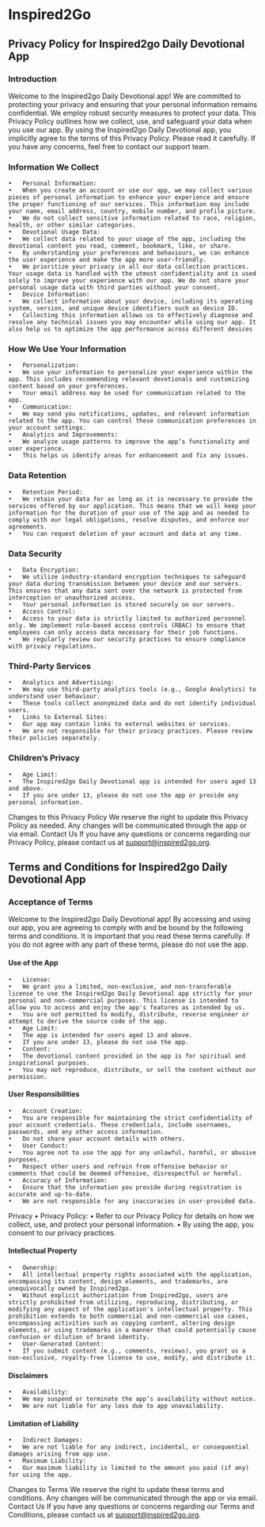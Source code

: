 # Inspired2Go
## Privacy Policy for Inspired2go Daily Devotional App
### Introduction
Welcome to the Inspired2go Daily Devotional app! We are committed to protecting your privacy and ensuring that your personal information remains confidential. We employ robust security measures to protect your data. 
This Privacy Policy outlines how we collect, use, and safeguard your data when you use our app.
By using the Inspired2go Daily Devotional app, you implicitly agree to the terms of this Privacy Policy. Please read it carefully. If you have any concerns, feel free to contact our support team.
### Information We Collect
	•	Personal Information:
	•	When you create an account or use our app, we may collect various pieces of personal information to enhance your experience and ensure the proper functioning of our services. This information may include your name, email address, country, mobile number, and profile picture.
	•	We do not collect sensitive information related to race, religion, health, or other similar categories.
	•	Devotional Usage Data:
	•	We collect data related to your usage of the app, including the devotional content you read, comment, bookmark, like, or share.
	•	By understanding your preferences and behaviours, we can enhance the user experience and make the app more user-friendly.
	•	We prioritize your privacy in all our data collection practices. Your usage data is handled with the utmost confidentiality and is used solely to improve your experience with our app. We do not share your personal usage data with third parties without your consent.
	•	Device Information:
	•	We collect information about your device, including its operating system, version, and unique device identifiers such as device ID.
	•	Collecting this information allows us to effectively diagnose and resolve any technical issues you may encounter while using our app. It also help us to optimize the app performance across different devices
### How We Use Your Information
	•	Personalization:
	•	We use your information to personalize your experience within the app. This includes recommending relevant devotionals and customizing content based on your preferences.
	•	Your email address may be used for communication related to the app.
	•	Communication:
	•	We may send you notifications, updates, and relevant information related to the app. You can control these communication preferences in your account settings.
	•	Analytics and Improvements:
	•	We analyze usage patterns to improve the app’s functionality and user experience.
	•	This helps us identify areas for enhancement and fix any issues.
### Data Retention
	•	Retention Period:
	•	We retain your data for as long as it is necessary to provide the services offered by our application. This means that we will keep your information for the duration of your use of the app and as needed to comply with our legal obligations, resolve disputes, and enforce our agreements.
	•	You can request deletion of your account and data at any time.
### Data Security
	•	Data Encryption:
	•	We utilize industry-standard encryption techniques to safeguard your data during transmission between your device and our servers. This ensures that any data sent over the network is protected from interception or unauthorized access.
	•	Your personal information is stored securely on our servers.
	•	Access Control:
	•	Access to your data is strictly limited to authorized personnel only. We implement role-based access controls (RBAC) to ensure that employees can only access data necessary for their job functions.
	•	We regularly review our security practices to ensure compliance with privacy regulations.
### Third-Party Services
	•	Analytics and Advertising:
	•	We may use third-party analytics tools (e.g., Google Analytics) to understand user behaviour.
	•	These tools collect anonymized data and do not identify individual users.
	•	Links to External Sites:
	•	Our app may contain links to external websites or services.
	•	We are not responsible for their privacy practices. Please review their policies separately.
### Children’s Privacy
	•	Age Limit:
	•	The Inspired2go Daily Devotional app is intended for users aged 13 and above.
	•	If you are under 13, please do not use the app or provide any personal information.
Changes to this Privacy Policy
We reserve the right to update this Privacy Policy as needed. Any changes will be communicated through the app or via email.
Contact Us
If you have any questions or concerns regarding our Privacy Policy, please contact us at support@inspired2go.org.

## Terms and Conditions for Inspired2go Daily Devotional App
### Acceptance of Terms
Welcome to the Inspired2go Daily Devotional app! By accessing and using our app, you are agreeing to comply with and be bound by the following terms and conditions. It is important that you read these terms carefully. If you do not agree with any part of these terms, please do not use the app.
#### Use of the App
	•	License:
	•	We grant you a limited, non-exclusive, and non-transferable license to use the Inspired2go Daily Devotional app strictly for your personal and non-commercial purposes. This license is intended to allow you to access and enjoy the app's features as intended by us.
	•	You are not permitted to modify, distribute, reverse engineer or attempt to derive the source code of the app.
	•	Age Limit:
	•	The app is intended for users aged 13 and above.
	•	If you are under 13, please do not use the app.
	•	Content:
	•	The devotional content provided in the app is for spiritual and inspirational purposes.
	•	You may not reproduce, distribute, or sell the content without our permission.
#### User Responsibilities
	•	Account Creation:
	•	You are responsible for maintaining the strict confidentiality of your account credentials. These credentials, include usernames, passwords, and any other access information.
	•	Do not share your account details with others.
	•	User Conduct:
	•	You agree not to use the app for any unlawful, harmful, or abusive purposes.
	•	Respect other users and refrain from offensive behavior or comments that could be deemed offensive, disrespectful or harmful.
	•	Accuracy of Information:
	•	Ensure that the information you provide during registration is accurate and up-to-date.
	•	We are not responsible for any inaccuracies in user-provided data.
Privacy
	•	Privacy Policy:
	•	Refer to our Privacy Policy for details on how we collect, use, and protect your personal information.
	•	By using the app, you consent to our privacy practices.
#### Intellectual Property
	•	Ownership:
	•	All intellectual property rights associated with the application, encompassing its content, design elements, and trademarks, are unequivocally owned by Inspired2go.
	•	Without explicit authorization from Inspired2go, users are strictly prohibited from utilizing, reproducing, distributing, or modifying any aspect of the application's intellectual property. This prohibition extends to both commercial and non-commercial use cases, encompassing activities such as copying content, altering design elements, or using trademarks in a manner that could potentially cause confusion or dilution of brand identity.
	•	User-Generated Content:
	•	If you submit content (e.g., comments, reviews), you grant us a non-exclusive, royalty-free license to use, modify, and distribute it.
#### Disclaimers
	•	Availability:
	•	We may suspend or terminate the app’s availability without notice.
	•	We are not liable for any loss due to app unavailability.
#### Limitation of Liability
	•	Indirect Damages:
	•	We are not liable for any indirect, incidental, or consequential damages arising from app use.
	•	Maximum Liability:
	•	Our maximum liability is limited to the amount you paid (if any) for using the app.
Changes to Terms
We reserve the right to update these terms and conditions. Any changes will be communicated through the app or via email.
Contact Us
If you have any questions or concerns regarding our Terms and Conditions, please contact us at support@inspired2go.org.
